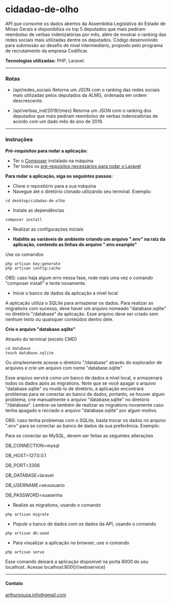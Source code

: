 # cidadao-de-olho
API que consome os dados abertos da Assembléia Legislativa do Estado de Minas Gerais e disponibiliza os top 5 deputados que mais pediram reembolso de verbas indenizatórias por mês, além de mostrar o ranking das redes sociais mais utilizadas dentre os deputados. Código desenvolvido para submissão ao desafio de nível intermediário, proposto pelo programa de recrutamento da empresa Codificar.

**Tecnologias utilizadas:** PHP, Laravel.

---
### Rotas

- /api/redes_sociais
Retorna um JSON com o ranking das redes sociais mais utilizadas pelos deputados da ALMG, ordenada em ordem descrescente.

- /api/verbas_ind/2019/{mes}
Retorna um JSON com o ranking dos deputados que mais pediram reembolso de verbas indenizatórias de acordo com um dado mês do ano de 2019.

---
### Instruções

**Pré-requisitos para rodar a aplicação:**
- Ter o [Composer](https://getcomposer.org/) instalado na máquina
- Ter todos os [pré-requisitos necessários para rodar o Laravel](https://laravel.com/docs/7.x#server-requirements)

**Para rodar a aplicação, siga os seguintes passos:**
- Clone o repositório para a sua máquina
- Navegue até o diretório clonado utilizando seu terminal. Exemplo:
```console
cd desktop/cidadao-de-olho
```
- Instale as dependências
```console
composer install
```

- Realizar as configurações iniciais

- **Habilite as variáveis de ambiente criando um arquivo ".env" na raiz da aplicação, contendo as linhas do arquivo ".env.example"**

Use os comandos
```console
php artisan key:generate
php artisan config:cache
```
OBS: caso haja algum erro nessa fase, rode mais uma vez o comando "composer install" e tente novamente.

- Inicie o banco de dados da aplicação a nível local

A aplicação utiliza o SQLite para armazenar os dados. Para realizar as migrations com sucesso, deve haver um arquivo nomeado "database.sqlite" no diretório "/database" da aplicação. Esse arquivo deve ser criado sem nenhum texto ou quaisquer conteúdos dentro dele.

**Crie o arquivo "database.sqlite"**

Através do terminal (exceto CMD)
```console
cd database
touch database.sqlite
```

Ou simplesmente acesse o diretório "/database" através do explorador de arquivos e crie um arquivo com nome "database.sqlite"

Esse arquivo servirá como um banco de dados a nível local, e armazenará todos os dados após as migrations. Note que se você apagar o arquivo "database.sqlite" ou mudá-lo de diretório, a aplicação encontrará problemas para se conectar ao banco de dados, portanto, se houver algum problema, crie manualmente o arquivo "database.sqlite" no diretório "/database". Lembre-se também de realizar as migrations novamente caso tenha apagado e recriado o arquivo "database.sqlite" por algum motivo.

OBS: caso tenha problemas com o SQLite, basta trocar os dados no arquivo ".env" para se conectar ao banco de dados da sua preferência. Exemplo:

Para se conectar ao MySQL, devem ser feitas as seguintes alterações


DB_CONNECTION=mysql

DB_HOST=127.0.0.1

DB_PORT=3306

DB_DATABASE=laravel

DB_USERNAME=seuusuario

DB_PASSWORD=suasenha



- Realize as migrations, usando o comando
```console
php artisan migrate
```

- Popule o banco de dados com os dados da API, usando o comando
```console
php artisan db:seed
```

- Para visualizar a aplicação no browser, use o comando
```console
php artisan serve
```
Esse comando deixará a aplicação disponível na porta 8000 do seu localhost.
Acesse localhost:8000/{webservice}

---
#### Contato
arthursouza.info@gmail.com
